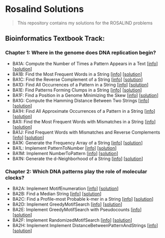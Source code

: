 # Rosalind Solutions

> This repository contains my solutions for the ROSALIND problems
## Bioinformatics Textbook Track:
### Chapter 1: Where in the genome does DNA replication begin?

* BA1A: Compute the Number of Times a Pattern Appears in a Text [[info](http://rosalind.info/problems/ba1a/)] [[solution](https://github.com/raulminan/rosalind_solutions/blob/main/exercises/BA_ch1/BA1A.py)]
* BA1B: Find the Most Frequent Words in a String [[info](http://rosalind.info/problems/ba1b/)] [[solution](https://github.com/raulminan/rosalind_solutions/blob/main/exercises/BA_ch1/BA1B.py)]
* BA1C: Find the Reverse Complement of a String [[info](http://rosalind.info/problems/ba1c/)] [[solution](https://github.com/raulminan/rosalind_solutions/blob/main/exercises/BA_ch1/BA1C.py)]
* BA1D: Find All Occurrences of a Pattern in a String [[info](http://rosalind.info/problems/ba1d/)] [[solution](https://github.com/raulminan/rosalind_solutions/blob/main/exercises/BA_ch1/BA1D.py)]
* BA1E: Find Patterns Forming Clumps in a String [[info](http://rosalind.info/problems/ba1e/)] [[solution](https://github.com/raulminan/rosalind_solutions/blob/main/exercises/BA_ch1/BA1E.py)]
* BA1F: Find a Position in a Genome Minimizing the Skew [[info](https://rosalind.info/problems/ba1f/)] [[solution](https://github.com/raulminan/rosalind_solutions/blob/main/exercises/BA_ch1/BA1F.py)]
* BA1G: Compute the Hamming Distance Between Two Strings [[info](https://rosalind.info/problems/ba1g/)] [[solution](https://github.com/raulminan/rosalind_solutions/blob/main/exercises/BA_ch1/BA1G.py)]
* BA1H: Find All Approximate Occurrences of a Pattern in a String [[info](https://rosalind.info/problems/ba1h/)] [[solution](https://github.com/raulminan/rosalind_solutions/blob/main/exercises/BA_ch1/BA1H.py)]
* BA1I: Find the Most Frequent Words with Mismatches in a String [[info](http://rosalind.info/problems/ba1i/)] [[solution](https://github.com/raulminan/rosalind_solutions/blob/main/exercises/BA_ch1/BA1I.py)]
* BA1J: Find Frequent Words with Mismatches and Reverse Complements [[info](http://rosalind.info/problems/ba1j/)] [[solution](https://github.com/raulminan/rosalind_solutions/blob/main/exercises/BA_ch1/BA1J.py)]
* BA1K: Generate the Frequency Array of a String [[info](http://rosalind.info/problems/ba1k/)] [[solution](https://github.com/raulminan/rosalind_solutions/blob/main/exercises/BA_ch1/BA1K.py)]
* BA1L: Implement PatternToNumber [[info](http://rosalind.info/problems/ba1l/)] [[solution](https://github.com/raulminan/rosalind_solutions/blob/main/exercises/BA_ch1/BA1L.py)]
* BA1M: Implement NumberToPattern [[info](http://rosalind.info/problems/ba1m/)] [[solution](https://github.com/raulminan/rosalind_solutions/blob/main/exercises/BA_ch1/BA1M.py)]
* BA1N: Generate the d-Neighborhood of a String [[info](https://rosalind.info/problems/ba1n/)] [[solution](https://github.com/raulminan/rosalind_solutions/blob/main/exercises/BA_ch1/BA1N.py)]

### Chapter 2: Which DNA patterns play the role of molecular clocks?

* BA2A: Implement MotifEnumeration [[info](https://rosalind.info/problems/ba2a/)] [[solution](https://github.com/raulminan/rosalind_solutions/blob/main/exercises/BA_ch2/BA2A.py)]
* BA2B: Find a Median String [[info](https://rosalind.info/problems/ba2b/)] [[solution](https://github.com/raulminan/rosalind_solutions/blob/main/exercises/BA_ch2/BA2B.py)]
* BA2C: Find a Profile-most Probable k-mer in a String [[info](https://rosalind.info/problems/ba2c/)] [[solution](https://github.com/raulminan/rosalind_solutions/blob/main/exercises/BA_ch2/BA2C.py)]
* BA2D: Implement GreedyMotifSearch [[info](https://rosalind.info/problems/ba2d/)] [[solution](https://github.com/raulminan/rosalind_solutions/blob/main/exercises/BA_ch2/BA2D.py)]
* BA2E: Implement GreedyMotifSearch with Pseudocounts [[info](https://rosalind.info/problems/ba2e/)] [[solution](https://github.com/raulminan/rosalind_solutions/blob/main/exercises/BA_ch2/BA2E.py)]
* BA2F: Implement RandomizedMotifSearch [[info](https://rosalind.info/problems/ba2f/)] [[solution](https://github.com/raulminan/rosalind_solutions/blob/main/exercises/BA_ch2/BA2F.py)]
* BA2H: Implement Implement DistanceBetweenPatternAndStrings [[info](https://rosalind.info/problems/ba2h/)] [[solution](https://github.com/raulminan/rosalind_solutions/blob/main/exercises/BA_ch2/BA2H.py)]
